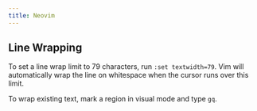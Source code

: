```yaml
---
title: Neovim
---
```


## Line Wrapping

To set a line wrap limit to 79 characters, run `:set textwidth=79`. Vim will
automatically wrap the line on whitespace when the cursor runs over this limit.

To wrap existing text, mark a region in visual mode and type `gq`.
